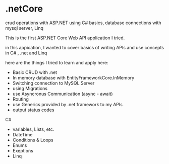 # .netCore
crud operations with ASP.NET using C# basics, database connections with mysql server, Linq



This is the first ASP.NET Core Web API application I tried.

in this appication, I wanted to cover basics of writing APIs and use concepts in C# , .net and Linq

here are the things I tried to learn and apply here:
  - Basic CRUD with .net
  - In memory database with EntityFrameworkCore.InMemory
  - Switching connection to MySQL Server
  - using Migrations
  - use Asyncronus Communication (async - await)
  - Routing 
  - use Generics provided by .net framework to my APIs
  - output status codes
  
  C#
  - variables, Lists, etc. 
  - DateTime
  - Conditions & Loops
  - Enums
  - Exeptions
  - Linq
  

